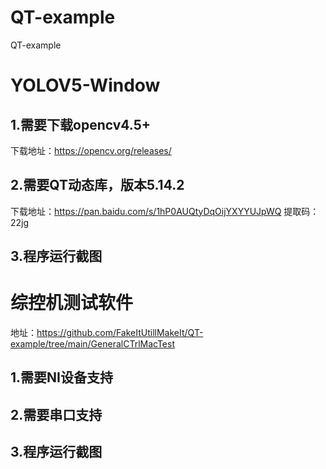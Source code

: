 # QT-example
QT-example

# YOLOV5-Window

## 1.需要下载opencv4.5+
  下载地址：https://opencv.org/releases/
## 2.需要QT动态库，版本5.14.2
  下载地址：https://pan.baidu.com/s/1hP0AUQtyDqOijYXYYUJpWQ 
提取码：22jg
## 3.程序运行截图

# 综控机测试软件 

  地址：https://github.com/FakeItUtillMakeIt/QT-example/tree/main/GeneralCTrlMacTest

## 1.需要NI设备支持
## 2.需要串口支持
## 3.程序运行截图
